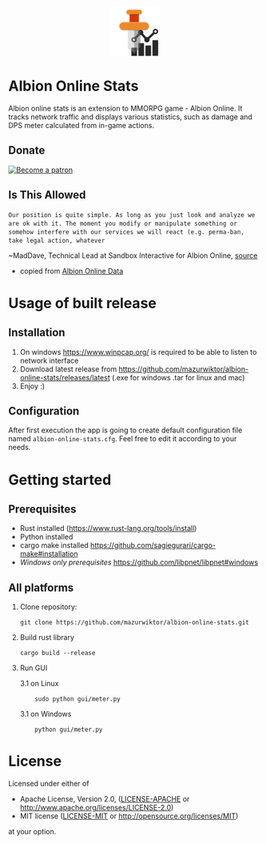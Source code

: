 <p align="center">
    <img src="assets/albion-stats-icon.png" width="100"> 
</p>

Albion Online Stats
===================

Albion online stats is an extension to MMORPG game - Albion Online. It tracks network traffic and displays various statistics, such as damage and DPS meter calculated from in-game actions. 

## Donate

[![Become a patron](https://c5.patreon.com/external/logo/become_a_patron_button.png)](https://www.patreon.com/wiktormazur)


## Is This Allowed
 ```Our position is quite simple. As long as you just look and analyze we are ok with it. The moment you modify or manipulate something or somehow interfere with our services we will react (e.g. perma-ban, take legal action, whatever```

~MadDave, Technical Lead at Sandbox Interactive for Albion Online, [source](https://forum.albiononline.com/index.php/Thread/51604-Is-it-allowed-to-scan-your-internet-trafic-and-pick-up-logs/?postID=512670#post512670)

* copied from [Albion Online Data](https://www.albion-online-data.com/)

# Usage of built release

## Installation

1. On windows https://www.winpcap.org/ is required to be able to listen to network interface
2. Download latest release from https://github.com/mazurwiktor/albion-online-stats/releases/latest (.exe for windows .tar for linux and mac)
3. Enjoy :)

## Configuration

After first execution the app is going to create default configuration file named `albion-online-stats.cfg`. Feel free to edit it according to your needs. 

# Getting started

## Prerequisites

- Rust installed (https://www.rust-lang.org/tools/install)
- Python installed 
- cargo make installed https://github.com/sagiegurari/cargo-make#installation
- *Windows only prerequisites*  https://github.com/libpnet/libpnet#windows

## All platforms
1. Clone repository:
    ```shell 
    git clone https://github.com/mazurwiktor/albion-online-stats.git
    ```
2. Build rust library

    ```shell
    cargo build --release
    ```


3. Run GUI

    3.1 on Linux

    ```shell
        sudo python gui/meter.py
    ```

    3.1 on Windows

    ```shell
        python gui/meter.py
    ```


# License
Licensed under either of

  * Apache License, Version 2.0, ([LICENSE-APACHE](LICENSE-APACHE) or http://www.apache.org/licenses/LICENSE-2.0)
  * MIT license ([LICENSE-MIT](LICENSE-MIT) or http://opensource.org/licenses/MIT)

at your option.
